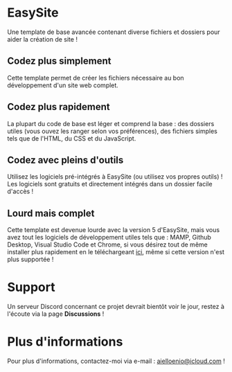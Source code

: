 # EasySite
Une template de base avancée contenant diverse fichiers et dossiers pour aider la création de site !
## Codez plus simplement
Cette template permet de créer les fichiers nécessaire au bon développement d'un site web complet.
## Codez plus rapidement
La plupart du code de base est léger et comprend la base : des dossiers utiles (vous ouvez les ranger selon vos préférences), des fichiers simples tels que de l'HTML, du CSS et du JavaScript.
## Codez avec pleins d'outils
Utilisez les logiciels pré-intégrés à EasySite (ou utilisez vos propres outils) ! Les logiciels sont gratuits et directement intégrés dans un dossier facile d'accès !
## Lourd mais complet 
Cette template est devenue lourde avec la version 5 d'EasySite, mais vous avez tout les logiciels de développement utiles tels que : MAMP, Github Desktop, Visual Studio Code et Chrome, si vous désirez tout de même installer plus rapidement en le téléchargeant [ici](https://github.com/enioaiello/EasySite/releases/tag/Release_3), même si cette version n'est plus supportée !
# Support
Un serveur Discord concernant ce projet devrait bientôt voir le jour, restez à l'écoute via la page **Discussions** !
# Plus d'informations
Pour plus d'informations, contactez-moi via e-mail : aielloenio@icloud.com !

